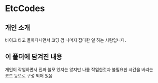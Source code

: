 # EtcCodes

개인 소개
---------
바이크 타고 돌아다니면서 코딩 겸 나머지 잡다한 일 하는 사람입니다.


이 폴더에 담겨진 내용
-------
개인이 작업하면서 진짜 쓸모 있지는 않지만 나름 작업한것과 불필요한 시간을 버리는 코드 등으로 구성 되어 있음
